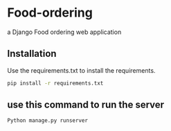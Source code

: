 # Food-ordering

 a Django Food ordering web application
## Installation

Use the requirements.txt to install the requirements.

```bash
pip install -r requirements.txt
```

## use this command to run the server

```python
Python manage.py runserver
```


